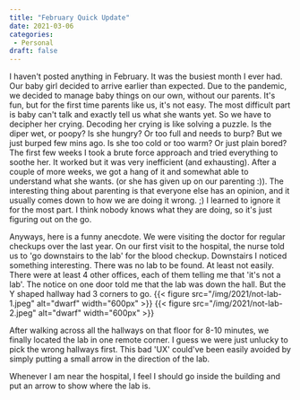 ```yaml
---
title: "February Quick Update"
date: 2021-03-06
categories:
 - Personal
draft: false
---
```

I haven't posted anything in February. It was the busiest month I ever had. Our baby girl decided to arrive earlier than expected. Due to the pandemic, we decided to manage baby things on our own, without our parents. It's fun, but for the first time parents like us, it's not easy. The most difficult part is baby can't talk and exactly tell us what she wants yet. So we have to decipher her crying. Decoding her crying is like solving a puzzle. Is the diper wet, or poopy? Is she hungry? Or too full and needs to burp? But we just burped few mins ago. Is she too cold or too warm? Or just plain bored? The first few weeks I took a brute force approach and tried everything to soothe her. It worked but it was very inefficient (and exhausting). After a couple of more weeks, we got a hang of it and somewhat able to understand what she wants. (or she has given up on our parenting :)). The interesting thing about parenting is that everyone else has an opinion, and it usually comes down to how we are doing it wrong. ;) I learned to ignore it for the most part. I think nobody knows what they are doing, so it's just figuring out on the go. 

Anyways, here is a funny anecdote. We were visiting the doctor for regular checkups over the last year. On our first visit to the hospital, the nurse told us to 'go downstairs to the lab' for the blood checkup. Downstairs I noticed something interesting. There was no lab to be found. At least not easily. There were at least 4 other offices, each of them telling me that 'it's not a lab'. The notice on one door told me that the lab was down the hall. But the Y shaped hallway had 3 corners to go.
{{< figure src="/img/2021/not-lab-1.jpeg" alt="dwarf" width="600px" >}}
{{< figure src="/img/2021/not-lab-2.jpeg" alt="dwarf" width="600px" >}}

After walking across all the hallways on that floor for 8-10 minutes, we finally located the lab in one remote corner. I guess we were just unlucky to pick the wrong hallways first. This bad 'UX' could've been easily avoided by simply putting a small arrow in the direction of the lab. 

Whenever I am near the hospital, I feel I should go inside the building and put an arrow to show where the lab is. 



